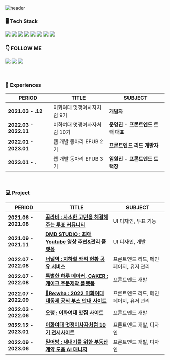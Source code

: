 
![header](https://capsule-render.vercel.app/api?type=waving&color=7F7FD5&text=%20Web%20FrontEnd%20developer,%20Dayun%20%20&height=200&fontSize=50&fontColor=ffffff)


<h3>🖥️ Tech Stack </h4>

<a href="/" target="_blank"><img src="https://img.shields.io/badge/React-61DAFB?style=React&logo=React&logoColor=white"/></a>
<a href="/" target="_blank"><img src="https://img.shields.io/badge/Next.js-000000?style=Next.js&logo=Next.js&logoColor=white"/></a>
<a href="/" target="_blank"><img src="https://img.shields.io/badge/TypeScript-3178C6?style=TypeScript&logo=TypeScript&logoColor=white"/></a>
<a href="/" target="_blank"><img src="https://img.shields.io/badge/JavaScript-F7DF1E?style=JavaScript&logo=JavaScript&logoColor=white"/></a>
<a href="/" target="_blank"><img src="https://img.shields.io/badge/HTML5-E34F26?style=HTML5&logo=HTML5&logoColor=white"/></a>
<a href="/" target="_blank"><img src="https://img.shields.io/badge/CSS3-1572B6?style=CSS3&logo=CSS3&logoColor=white"/></a>
<a href="/" target="_blank"><img src="https://img.shields.io/badge/Django-092E20?style=Django&logo=Django&logoColor=white"/></a>
<a href="/" target="_blank"><img src="https://img.shields.io/badge/Flask-000000?style=Flask&logo=Flask&logoColor=white"/></a>


<h3>👇 FOLLOW ME</h4>

 <a href="[/](https://www.instagram.com/maru_is_big/)" target="_blank"><img src="https://img.shields.io/badge/Maru-E4405F?style=Instagram&logo=Instagram&logoColor=white"/></a>
 <a href="https://velog.io/@dy6578ekdbs" target="_blank"><img src="https://img.shields.io/badge/Velog-20C997?style=Velog&logo=Velog&logoColor=white"/></a>
 <a href="mailto:yocee57@dy6578ekdbs@gmail.com" target="_blank"><img src="https://img.shields.io/badge/dy6578ekdbs@gmail.com-EA4335?style=Gmail&logo=Gmail&logoColor=white"/></a>

<br/>

<h3>💙 Experiences </h3>

| PERIOD | TITLE | SUBJECT |
| ------- | ------- | -------|
| **2021.03 - .12** | 이화여대 멋쟁이사자처럼 9기 | **개발자** |
| **2022.03 - 2022.11** | 이화여대 멋쟁이사자처럼 10기 | **운영진 - 프론트엔드 트랙 대표** |
| **2022.01 - 2023.01** | 웹 개발 동아리 EFUB 2기 | **프론트엔드 리드 개발자** |
| **2023.01 - .** | 웹 개발 동아리 EFUB 3기 | **임원진 - 프론트엔드 트랙장** |


<br/>

<h3>💻 Project </h3>

| PERIOD | TITLE | SUBJECT |
| ------- | ------- | -------|
| **2021.06 - 2021.08** | [**골라바 : 사소한 고민을 해결해주는 투표 커뮤니티**](https://github.com/) | UI 디자인, 투표 기능 |
| **2021.09 - 2021.11** | [**DMD STUDIO : 최애 Youtube 영상 추천&관리 플랫폼**](https://github.com/) | UI 디자인, 개발 |
| **2022.07 - 2022.08** | [**너낼역 : 지하철 좌석 현황 공유 서비스**](https://github.com/) | 프론트엔드 리드, 메인 페이지, 유저 관리 |
| **2022.07 - 2022.08** | [**특별한 하루 메이커, CAKER : 케이크 주문제작 플랫폼**](https://github.com/) | 프론트엔드 개발 |
| **2022.07 - 2022.09** | [**💚Re:wha : 2022 이화여대 대동제 공식 부스 안내 사이트**](https://github.com/) | 프론트엔드 리드, 메인 페이지, 유저 관리 |
| **2022.03 - 2022.06** | [**오랭 : 이화여대 맛집 사이트**](https://github.com/) | 프론트엔드 개발 |
| **2022.12 - 2023.01** | [**이화여대 멋쟁이사자처럼 10기 전시사이트**](https://github.comy) | 프론트엔드 개발, 디자인 |
| **2022.09 - 2023.06** | [**믿어방 : 새내기를 위한 부동산 계약 도움 AI 매니저**](https://github.com/) | 프론트엔드 개발, 디자인 |


<!-- 
<h3>👩‍💻 Github Stats </h3>

<div align="center">
 
<img align="center" style="height:180px" src="https://github-readme-stats.vercel.app/api?username=dy6578ekdbs&show_icons=true&include_all_commits=true&hide_border=true&bg_color=30,7F7FD5,86A8E7,91eae4&title_color=fff&text_color=fff" alt="SOKURI's github stats" />
  
<img align="center" style="height:180px" src="https://github-readme-stats.vercel.app/api/top-langs/?username=dy6578ekdbs&layout=compact&hide_border=true&bg_color=30,91eae4,86A8E7&title_color=fff&text_color=fff" />

</div>


 
[![dy6578ekdbs's github activity graph](https://github-readme-activity-graph.cyclic.app/graph?username=dy6578ekdbs&theme=tokyo-night)](https://github.com/dy6578ekdbs/github-readme-activity-graph)

 -->

  

